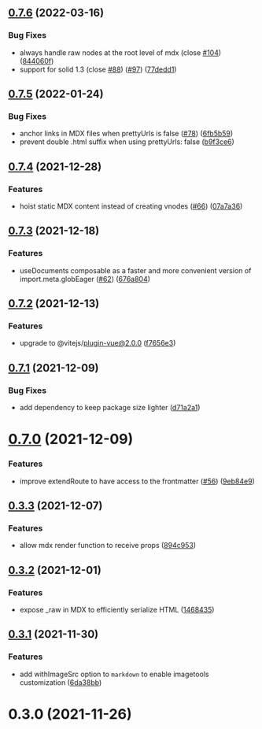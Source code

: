 ## [0.7.6](https://github.com/ElMassimo/iles/compare/mdx@0.7.5...mdx@0.7.6) (2022-03-16)


### Bug Fixes

* always handle raw nodes at the root level of mdx (close [#104](https://github.com/ElMassimo/iles/issues/104)) ([844060f](https://github.com/ElMassimo/iles/commit/844060f00aa6ed94b848d03ef5ca2cfb365c19e1))
* support for solid 1.3 (close [#88](https://github.com/ElMassimo/iles/issues/88)) ([#97](https://github.com/ElMassimo/iles/issues/97)) ([77dedd1](https://github.com/ElMassimo/iles/commit/77dedd1f7f81affd01b2f0f27c85b47590835d68))



## [0.7.5](https://github.com/ElMassimo/iles/compare/mdx@0.7.4...mdx@0.7.5) (2022-01-24)


### Bug Fixes

* anchor links in MDX files when prettyUrls is false ([#78](https://github.com/ElMassimo/iles/issues/78)) ([6fb5b59](https://github.com/ElMassimo/iles/commit/6fb5b592095deb3b708d89f1508928e44cdb2f2a))
* prevent double .html suffix when using prettyUrls: false ([b9f3ce6](https://github.com/ElMassimo/iles/commit/b9f3ce6cae179418916781fe2db6f3d9c040f5c3))



## [0.7.4](https://github.com/ElMassimo/iles/compare/mdx@0.7.3...mdx@0.7.4) (2021-12-28)


### Features

* hoist static MDX content instead of creating vnodes ([#66](https://github.com/ElMassimo/iles/issues/66)) ([07a7a36](https://github.com/ElMassimo/iles/commit/07a7a36430c6d97792910e346409027dfe10909b))



## [0.7.3](https://github.com/ElMassimo/iles/compare/mdx@0.7.2...mdx@0.7.3) (2021-12-18)


### Features

* useDocuments composable as a faster and more convenient version of import.meta.globEager ([#62](https://github.com/ElMassimo/iles/issues/62)) ([676a804](https://github.com/ElMassimo/iles/commit/676a80495da4178691c455238d27b8da447fb0a9))



## [0.7.2](https://github.com/ElMassimo/iles/compare/mdx@0.7.1...mdx@0.7.2) (2021-12-13)


### Features

* upgrade to @vitejs/plugin-vue@2.0.0 ([f7656e3](https://github.com/ElMassimo/iles/commit/f7656e37976c206d801f6b7476322cbf1c91aaac))



## [0.7.1](https://github.com/ElMassimo/iles/compare/mdx@0.7.0...mdx@0.7.1) (2021-12-09)


### Bug Fixes

* add dependency to keep package size lighter ([d71a2a1](https://github.com/ElMassimo/iles/commit/d71a2a156caddb14d420ba11b8206d2757d4905e))



# [0.7.0](https://github.com/ElMassimo/iles/compare/mdx@0.3.3...mdx@0.7.0) (2021-12-09)


### Features

* improve extendRoute to have access to the frontmatter ([#56](https://github.com/ElMassimo/iles/issues/56)) ([9eb84e9](https://github.com/ElMassimo/iles/commit/9eb84e9ec7387bcfbd7ffabb4dd7c9b5696c24f2))



## [0.3.3](https://github.com/ElMassimo/iles/compare/mdx@0.3.2...mdx@0.3.3) (2021-12-07)


### Features

* allow mdx render function to receive props ([894c953](https://github.com/ElMassimo/iles/commit/894c953a0d73373c74ed4f06401588849221cdaa))



## [0.3.2](https://github.com/ElMassimo/iles/compare/mdx@0.3.1...mdx@0.3.2) (2021-12-01)


### Features

* expose _raw in MDX to efficiently serialize HTML ([1468435](https://github.com/ElMassimo/iles/commit/1468435e930c671fe7e3b0e910f2b85c65f23af8))



## [0.3.1](https://github.com/ElMassimo/iles/compare/mdx@0.3.0...mdx@0.3.1) (2021-11-30)


### Features

* add withImageSrc option to `markdown` to enable imagetools customization ([6da38bb](https://github.com/ElMassimo/iles/commit/6da38bbe218f53505cd6acb04563e6342b67c66a))



# 0.3.0 (2021-11-26)



